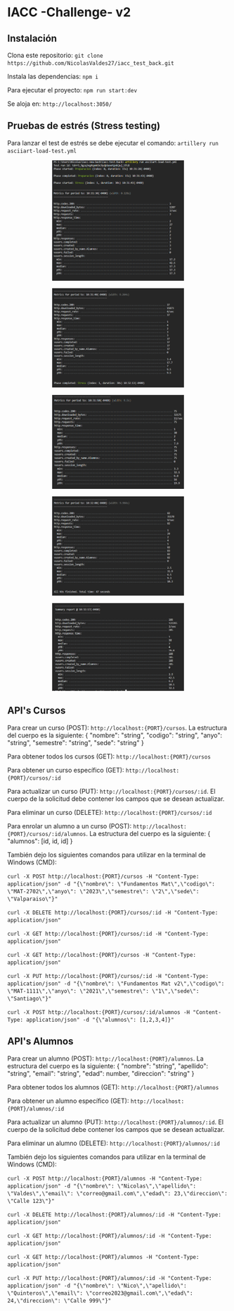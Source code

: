 # IACC -Challenge- v2

## Instalación

Clona este repositorio: `git clone https://github.com/NicolasValdes27/iacc_test_back.git`

Instala las dependencias: `npm i`

Para ejecutar el proyecto: `npm run start:dev`

Se aloja en: `http://localhost:3050/`

## Pruebas de estrés (Stress testing)

Para lanzar el test de estrés se debe ejecutar el comando: `artillery run asciiart-load-test.yml`

<p align="center">
  <img src="./src/assets/img/test1.png" width="300" alt="Estres 1" />
</p>

<p align="center">
  <img src="./src/assets/img/test2.png" width="300" alt="Estres 2" />
</p>

<p align="center">
  <img src="./src/assets/img/test3.png" width="300" alt="Estres 3" />
</p>

<p align="center">
  <img src="./src/assets/img/test4.png" width="300" alt="Estres 4" />
</p>

<p align="center">
  <img src="./src/assets/img/test5.png" width="300" alt="Estres 5" />
</p>

## API's Cursos

Para crear un curso (POST): `http://localhost:{PORT}/cursos`. La estructura del cuerpo es la siguiente:
{
    "nombre": "string",
    "codigo": "string",
    "anyo": "string",
    "semestre": "string",
    "sede": "string"
}

Para obtener todos los cursos (GET): `http://localhost:{PORT}/cursos`

Para obtener un curso específico (GET): `http://localhost:{PORT}/cursos/:id`

Para actualizar un curso (PUT): `http://localhost:{PORT}/cursos/:id`. El cuerpo de la solicitud debe contener los campos que se desean actualizar.

Para eliminar un curso (DELETE): `http://localhost:{PORT}/cursos/:id`

Para enrolar un alumno a un curso (POST): `http://localhost:{PORT}/cursos/:id/alumnos`. La estructura del cuerpo es la siguiente:
{
    "alumnos": [id, id, id]
}


También dejo los siguientes comandos para utilizar en la terminal de Windows (CMD):

`curl -X POST http://localhost:{PORT}/cursos -H "Content-Type: application/json" -d "{\"nombre\": \"Fundamentos Mat\",\"codigo\": \"MAT-2702\",\"anyo\": \"2023\",\"semestre\": \"2\",\"sede\": \"Valparaiso\"}"`

`curl -X DELETE http://localhost:{PORT}/cursos/:id -H "Content-Type: application/json"`

`curl -X GET http://localhost:{PORT}/cursos/:id -H "Content-Type: application/json"`

`curl -X GET http://localhost:{PORT}/cursos -H "Content-Type: application/json"`

`curl -X PUT http://localhost:{PORT}/cursos/:id -H "Content-Type: application/json" -d "{\"nombre\": \"Fundamentos Mat v2\",\"codigo\": \"MAT-1111\",\"anyo\": \"2021\",\"semestre\": \"1\",\"sede\": \"Santiago\"}"`

`curl -X POST http://localhost:{PORT}/cursos/:id/alumnos -H "Content-Type: application/json" -d "{\"alumnos\": [1,2,3,4]}"`


## API's Alumnos

Para crear un alumno (POST): `http://localhost:{PORT}/alumnos`. La estructura del cuerpo es la siguiente:
{
    "nombre": "string",
    "apellido": "string",
    "email": "string",
    "edad": number,
    "direccion": "string"
}

Para obtener todos los alumnos (GET): `http://localhost:{PORT}/alumnos`

Para obtener un alumno específico (GET): `http://localhost:{PORT}/alumnos/:id`

Para actualizar un alumno (PUT): `http://localhost:{PORT}/alumnos/:id`. El cuerpo de la solicitud debe contener los campos que se desean actualizar.

Para eliminar un alumno (DELETE): `http://localhost:{PORT}/alumnos/:id`


También dejo los siguientes comandos para utilizar en la terminal de Windows (CMD):

`curl -X POST http://localhost:{PORT}/alumnos -H "Content-Type: application/json" -d "{\"nombre\": \"Nicolas\",\"apellido\": \"Valdes\",\"email\": \"correo@gmail.com\",\"edad\": 23,\"direccion\": \"Calle 123\"}"`

`curl -X DELETE http://localhost:{PORT}/alumnos/:id -H "Content-Type: application/json"`

`curl -X GET http://localhost:{PORT}/alumnos/:id -H "Content-Type: application/json"`

`curl -X GET http://localhost:{PORT}/alumnos -H "Content-Type: application/json"`

`curl -X PUT http://localhost:{PORT}/alumnos/:id -H "Content-Type: application/json" -d "{\"nombre\": \"Nico\",\"apellido\": \"Quinteros\",\"email\": \"correo2023@gmail.com\",\"edad\": 24,\"direccion\": \"Calle 999\"}"`
